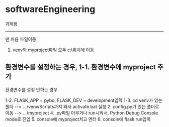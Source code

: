 # softwareEngineering
과제용

------------------------------------------------------
맨 처음 파일이동
1. venv와 myproject파일 모두 c:\위치에 이동

환경변수를 설정하는 경우,
1-1. 환경변수에 myproject 추가 
------------------------------------------------------

환경변수를 설정 안하는 경우

1-2. FLASK_APP = pybo, FLASK_DEV = development입력
1-3. cd venv가 있는 폴더 --> .../venv/Scripts까지 와서 activate.bat 실행
2. config.py가 있는 폴더로 이동 --> .../myproject
4. .py파일 아무거나 run시켜서, Python Debug Console mode로 진입
5. console에 myproject치고 엔터
6. console에 flask run입력
